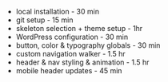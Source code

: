- local installation                      - 30 min
- git setup                               - 15 min
- skeleton selection + theme setup        - 1hr
- WordPress configuration                 - 30 min 
- button, color & typography globals      - 30 min 
- custom navigation walker                - 1.5 hr 
- header & nav styling & animation        - 1.5 hr 
- mobile header updates                   - 45 min